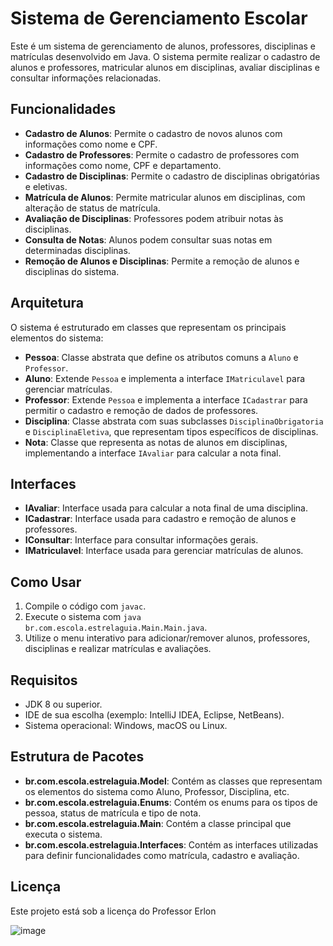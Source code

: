 # Sistema de Gerenciamento Escolar

Este é um sistema de gerenciamento de alunos, professores, disciplinas e matrículas desenvolvido em Java. O sistema permite realizar o cadastro de alunos e professores, matricular alunos em disciplinas, avaliar disciplinas e consultar informações relacionadas.

## Funcionalidades

- **Cadastro de Alunos**: Permite o cadastro de novos alunos com informações como nome e CPF.
- **Cadastro de Professores**: Permite o cadastro de professores com informações como nome, CPF e departamento.
- **Cadastro de Disciplinas**: Permite o cadastro de disciplinas obrigatórias e eletivas.
- **Matrícula de Alunos**: Permite matricular alunos em disciplinas, com alteração de status de matrícula.
- **Avaliação de Disciplinas**: Professores podem atribuir notas às disciplinas.
- **Consulta de Notas**: Alunos podem consultar suas notas em determinadas disciplinas.
- **Remoção de Alunos e Disciplinas**: Permite a remoção de alunos e disciplinas do sistema.

## Arquitetura

O sistema é estruturado em classes que representam os principais elementos do sistema:

- **Pessoa**: Classe abstrata que define os atributos comuns a `Aluno` e `Professor`.
- **Aluno**: Extende `Pessoa` e implementa a interface `IMatriculavel` para gerenciar matrículas.
- **Professor**: Extende `Pessoa` e implementa a interface `ICadastrar` para permitir o cadastro e remoção de dados de professores.
- **Disciplina**: Classe abstrata com suas subclasses `DisciplinaObrigatoria` e `DisciplinaEletiva`, que representam tipos específicos de disciplinas.
- **Nota**: Classe que representa as notas de alunos em disciplinas, implementando a interface `IAvaliar` para calcular a nota final.

## Interfaces

- **IAvaliar**: Interface usada para calcular a nota final de uma disciplina.
- **ICadastrar**: Interface usada para cadastro e remoção de alunos e professores.
- **IConsultar**: Interface para consultar informações gerais.
- **IMatriculavel**: Interface usada para gerenciar matrículas de alunos.

## Como Usar

1. Compile o código com `javac`.
2. Execute o sistema com `java br.com.escola.estrelaguia.Main.Main.java`.
3. Utilize o menu interativo para adicionar/remover alunos, professores, disciplinas e realizar matrículas e avaliações.

## Requisitos

- JDK 8 ou superior.
- IDE de sua escolha (exemplo: IntelliJ IDEA, Eclipse, NetBeans).
- Sistema operacional: Windows, macOS ou Linux.

## Estrutura de Pacotes

- **br.com.escola.estrelaguia.Model**: Contém as classes que representam os elementos do sistema como Aluno, Professor, Disciplina, etc.
- **br.com.escola.estrelaguia.Enums**: Contém os enums para os tipos de pessoa, status de matrícula e tipo de nota.
- **br.com.escola.estrelaguia.Main**: Contém a classe principal que executa o sistema.
- **br.com.escola.estrelaguia.Interfaces**: Contém as interfaces utilizadas para definir funcionalidades como matrícula, cadastro e avaliação.

## Licença

Este projeto está sob a licença do Professor Erlon

![image](https://github.com/user-attachments/assets/73998130-0ab5-4090-b148-8a9e9bdfd4e8)


